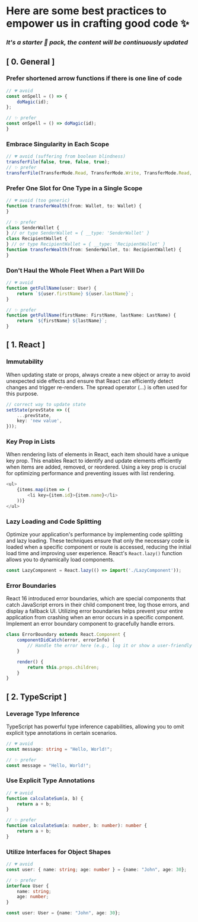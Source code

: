 # Here are some best practices to empower us in crafting good code ✨

### *It's a starter 🍼 pack, the content will be continuously updated*

## [ 0. General ]

### Prefer shortened arrow functions if there is one line of code

```typescript
// 💔 avoid
const onSpell = () => {
    doMagic(id);
};

// ✨ prefer
const onSpell = () => doMagic(id);
}
```

### Embrace Singularity in Each Scope

```typescript
// 💔 avoid (suffering from boolean blindness)
transferFile(false, true, false, true);
// ✨ prefer
transferFile(TransferMode.Read, TransferMode.Write, TransferMode.Read, TransferMode.Write);
```

### Prefer One Slot for One Type in a Single Scope

```typescript
// 💔 avoid (too generic)
function transferWealth(from: Wallet, to: Wallet) {
}

// ✨ prefer
class SenderWallet {
} // or type SenderWallet = { __type: 'SenderWallet' }
class RecipientWallet {
} // or type RecipientWallet = { __type: 'RecipientWallet' }
function transferWealth(from: SenderWallet, to: RecipientWallet) {
}
```

### Don't Haul the Whole Fleet When a Part Will Do

```typescript
// 💔 avoid
function getFullName(user: User) {
    return `${user.firstName} ${user.lastName}`;
}

// ✨ prefer
function getFullName(firstName: FirstName, lastName: LastName) {
    return `${firstName} ${lastName}`;
}
```

## [ 1. React ]

### Immutability

When updating state or props, always create a new object or array to avoid unexpected side effects and ensure that React
can efficiently detect changes and trigger re-renders.
The spread operator (...) is often used for this purpose.

```typescript
// correct way to update state
setState(prevState => ({
    ...prevState,
    key: 'new value',
}));
```

### Key Prop in Lists

When rendering lists of elements in React, each item should have a unique key prop. This enables React to identify and
update elements efficiently when items are added, removed, or reordered. Using a key prop is crucial for optimizing
performance and preventing issues with list rendering.

```typescript jsx
<ul>
    {items.map(item => (
        <li key={item.id}>{item.name}</li>
    ))}
</ul>
```

### Lazy Loading and Code Splitting

Optimize your application's performance by implementing code splitting and lazy loading. These techniques ensure that
only the necessary code is loaded when a specific component or route is accessed, reducing the initial load time and
improving user experience. React's `React.lazy()` function allows you to dynamically load components.

```typescript 
const LazyComponent = React.lazy(() => import('./LazyComponent'));
```

### Error Boundaries

React 16 introduced error boundaries, which are special components that catch JavaScript errors in their child component
tree, log those errors, and display a fallback UI. Utilizing error boundaries helps prevent your entire application from
crashing when an error occurs in a specific component. Implement an error boundary component to gracefully handle
errors.

```typescript 
class ErrorBoundary extends React.Component {
    componentDidCatch(error, errorInfo) {
        // Handle the error here (e.g., log it or show a user-friendly message)
    }

    render() {
        return this.props.children;
    }
}
```

## [ 2. TypeScript ]

### Leverage Type Inference

TypeScript has powerful type inference capabilities, allowing you to omit explicit type annotations in certain
scenarios.

```typescript
// 💔 avoid
const message: string = "Hello, World!";

// ✨ prefer
const message = "Hello, World!";
```

### Use Explicit Type Annotations

```typescript
// 💔 avoid
function calculateSum(a, b) {
    return a + b;
}

// ✨ prefer
function calculateSum(a: number, b: number): number {
    return a + b;
}
```

### Utilize Interfaces for Object Shapes

```typescript
// 💔 avoid
const user: { name: string; age: number } = {name: "John", age: 30};

// ✨ prefer
interface User {
    name: string;
    age: number;
}

const user: User = {name: "John", age: 30};
```